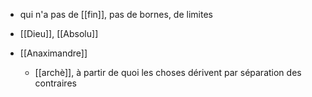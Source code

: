 - qui n'a pas de [[fin]], pas de bornes, de limites
- [[Dieu]], [[Absolu]]

- [[Anaximandre]]
	- [[archè]], à partir de quoi les choses dérivent par séparation des contraires